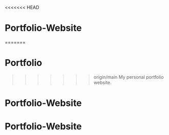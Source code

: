<<<<<<< HEAD
# Portfolio-Website
=======
# Portfolio
>>>>>>> origin/main
My personal portfolio website.
# Portfolio-Website
# Portfolio-Website
